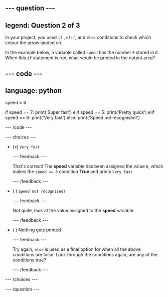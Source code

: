 
--- question ---
---
legend: Question 2 of 3
---

In your project, you used `if` , `elif`, and `else` conditions to check which colour the arrow landed on. 

In the example below, a variable called `speed` has the number `6` stored in it. When this `if` statement is run, what would be printed in the output area? 

--- code ---
---
language: python
---
speed = 6

if speed == 7:
    print('Super fast')
elif speed == 5:
    print('Pretty quick')
elif speed == 6:
    print('Very fast')
else:
    print('Speed not recognised!') 

--- /code ---

--- choices ---

- (x) `Very fast`

  --- feedback ---

  That's correct! The **speed** variable has been assigned the value `6`, which makes the `speed == 6` condition **True** and prints `Very fast`.

  --- /feedback ---

- ( ) `Speed not recognised!`

  --- feedback ---

  Not quite, look at the value assigned to the **speed** variable.

  --- /feedback ---

- ( ) Nothing gets printed

  --- feedback ---
  
  Try again, `else` is used as a final option for when all the above conditions are false. Look through the conditions again, are any of the conditions true?  

  --- /feedback ---

--- /choices ---

--- /question ---
